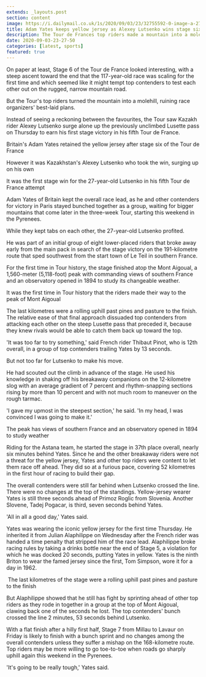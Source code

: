 ```yaml
---
extends: _layouts.post
section: content
image: https://i.dailymail.co.uk/1s/2020/09/03/23/32755592-0-image-a-27_1599171779711.jpg 
title: Adam Yates keeps yellow jersey as Alexey Lutsenko wins stage six of the Tour de France 
description: The Tour de Frances top riders made a mountain into a molehill in stage six, as Kazakh rider Alexey Lutsenko surged alone to victory up the previously unclimbed Lusette pass. 
date: 2020-09-03-23-27-50 
categories: [latest, sports] 
featured: true 
--- 
```

On paper at least, Stage 6 of the Tour de France looked interesting, with a steep ascent toward the end that the 117-year-old race was scaling for the first time and which seemed like it might tempt top contenders to test each other out on the rugged, narrow mountain road.

But the Tour's top riders turned the mountain into a molehill, ruining race organizers' best-laid plans.

Instead of seeing a reckoning between the favourites, the Tour saw Kazakh rider Alexey Lutsenko surge alone up the previously unclimbed Lusette pass on Thursday to earn his first stage victory in his fifth Tour de France.

Britain's Adam Yates retained the yellow jersey after stage six of the Tour de France

However it was Kazakhstan's Alexey Lutsenko who took the win, surging up on his own

It was the first stage win for the 27-year-old Lutsenko in his fifth Tour de France attempt

Adam Yates of Britain kept the overall race lead, as he and other contenders for victory in Paris stayed bunched together as a group, waiting for bigger mountains that come later in the three-week Tour, starting this weekend in the Pyrenees.

While they kept tabs on each other, the 27-year-old Lutsenko profited.

He was part of an initial group of eight lower-placed riders that broke away early from the main pack in search of the stage victory on the 191-kilometre route that sped southwest from the start town of Le Teil in southern France.

For the first time in Tour history, the stage finished atop the Mont Aigoual, a 1,560-meter (5,118-foot) peak with commanding views of southern France and an observatory opened in 1894 to study its changeable weather.

It was the first time in Tour history that the riders made their way to the peak of Mont Aigoual

The last kilometres were a rolling uphill past pines and pasture to the finish. The relative ease of that final approach dissuaded top contenders from attacking each other on the steep Lusette pass that preceded it, because they knew rivals would be able to catch them back up toward the top.

'It was too far to try something,' said French rider Thibaut Pinot, who is 12th overall, in a group of top contenders trailing Yates by 13 seconds.

But not too far for Lutsenko to make his move.

He had scouted out the climb in advance of the stage. He used his knowledge in shaking off his breakaway companions on the 12-kilometre slog with an average gradient of 7 percent and rhythm-snapping sections rising by more than 10 percent and with not much room to maneuver on the rough tarmac.

'I gave my upmost in the steepest section,' he said. 'In my head, I was convinced I was going to make it.'

The peak has views of southern France and an observatory opened in 1894 to study weather

Riding for the Astana team, he started the stage in 37th place overall, nearly six minutes behind Yates. Since he and the other breakaway riders were not a threat for the yellow jersey, Yates and other top riders were content to let them race off ahead. They did so at a furious pace, covering 52 kilometres in the first hour of racing to build their gap.

The overall contenders were still far behind when Lutsenko crossed the line. There were no changes at the top of the standings. Yellow-jersey wearer Yates is still three seconds ahead of Primoz Roglic from Slovenia. Another Slovene, Tadej Pogacar, is third, seven seconds behind Yates.

'All in all a good day,' Yates said.

Yates was wearing the iconic yellow jersey for the first time Thursday. He inherited it from Julian Alaphilippe on Wednesday after the French rider was handed a time penalty that stripped him of the race lead. Alaphilippe broke racing rules by taking a drinks bottle near the end of Stage 5, a violation for which he was docked 20 seconds, putting Yates in yellow. Yates is the ninth Briton to wear the famed jersey since the first, Tom Simpson, wore it for a day in 1962.

 The last kilometres of the stage were a rolling uphill past pines and pasture to the finish

But Alaphilippe showed that he still has fight by sprinting ahead of other top riders as they rode in together in a group at the top of Mont Aigoual, clawing back one of the seconds he lost. The top contenders' bunch crossed the line 2 minutes, 53 seconds behind Lutsenko.

With a flat finish after a hilly first half, Stage 7 from Millau to Lavaur on Friday is likely to finish with a bunch sprint and no changes among the overall contenders unless they suffer a mishap on the 168-kilometre route. Top riders may be more willing to go toe-to-toe when roads go sharply uphill again this weekend in the Pyrenees.

'It's going to be really tough,' Yates said.


